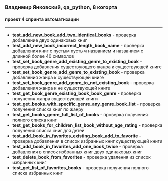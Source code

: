 ### Владимир Янковский, qa_python, 8 когорта
#### проект 4 спринта автоматизации

---
- **test_add_new_book_add_two_identical_books** - проверка добавление двух одинаковых книг
- **test_add_new_book_incorrect_length_book_name** - проверка добавления книг с пустым пустым названием и названием с длинной более 40 символов
- **test_set_book_genre_add_existing_genre_to_existing_book** - проверка добавления существующего жанра к существующей книге
- **test_set_book_genre_add_genre_to_existing_book** - проверка добавления жанра к существующей книге
- **test_set_book_genre_add_genre_to_not_existing_book** - проверка добавления жанра к не существующей книге
- **test_get_book_genre_existing_book_book_genre** - проверка получения жанра существующей книги
- **test_get_books_with_specific_genre_any_genre_book_list** - проверка получения списка книг по жанру
- **test_get_books_genre_full_list_of_books** - проверка получения полного списка книг
- **test_get_books_for_children_list_book_without_age_rating** - проверка получения списка книг для детей
- **test_add_book_in_favorites_existing_book_add_to_favorite** - проверка добавления в список избранных книг существующей книги
- **test_add_book_in_favorites_add_one_book_twice** - проверка добавления в список избранных книг двух одинаковых книг
- **test_delete_book_from_favorites** - проверка удаления из список избранных книг
- **test_get_list_of_favorites_books** - проверка получения полного списка избранных книг
